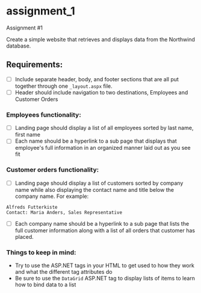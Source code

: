 # assignment_1
Assignment #1

Create a simple website that retrieves and displays data from the Northwind database.

## Requirements:
- [ ] Include separate header, body, and footer sections that are all put together through one `_layout.aspx` file.
- [ ] Header should include navigation to two destinations, Employees and Customer Orders

### Employees functionality:
- [ ] Landing page should display a list of all employees sorted by last name, first name
- [ ] Each name should be a hyperlink to a sub page that displays that employee's full information in an organized manner laid out as you see fit

### Customer orders functionality:
- [ ] Landing page should display a list of customers sorted by company name while also displaying the contact name and title below the company name. For example:
```
Alfreds Futterkiste
Contact: Maria Anders, Sales Representative
```
- [ ] Each company name should be a hyperlink to a sub page that lists the full customer information along with a list of all orders that customer has placed.

### Things to keep in mind:
- Try to use the ASP.NET tags in your HTML to get used to how they work and what the different tag attributes do
- Be sure to use the `DataGrid` ASP.NET tag to display lists of items to learn how to bind data to a list